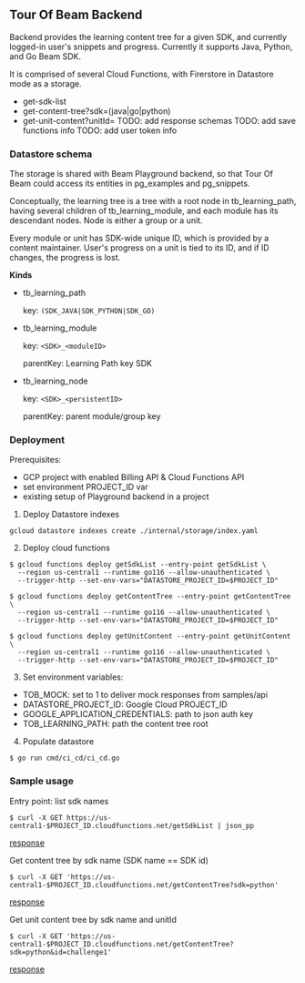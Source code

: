 <!--
 Licensed under the Apache License, Version 2.0 (the "License");
 you may not use this file except in compliance with the License.
 You may obtain a copy of the License at

     http://www.apache.org/licenses/LICENSE-2.0

 Unless required by applicable law or agreed to in writing, software
 distributed under the License is distributed on an "AS IS" BASIS,
 WITHOUT WARRANTIES OR CONDITIONS OF ANY KIND, either express or implied.
 See the License for the specific language governing permissions and
 limitations under the License.
-->

## Tour Of Beam Backend

Backend provides the learning content tree for a given SDK,
and currently logged-in user's snippets and progress.
Currently it supports Java, Python, and Go Beam SDK.

It is comprised of several Cloud Functions, with Firerstore in Datastore mode as a storage.
* get-sdk-list
* get-content-tree?sdk=(java|go|python)
* get-unit-content?unitId=<id>
TODO: add response schemas
TODO: add save functions info
TODO: add user token info

### Datastore schema

The storage is shared with Beam Playground backend, so that Tour Of Beam could access its entities in
pg_examples and pg_snippets.

Conceptually, the learning tree is a tree with a root node in tb_learning_path,
having several children of tb_learning_module, and each module has its descendant nodes.
Node is either a group or a unit.

Every module or unit has SDK-wide unique ID, which is provided by a content maintainer.
User's progress on a unit is tied to its ID, and if ID changes, the progress is lost.

__Kinds__
- tb_learning_path

  key: `(SDK_JAVA|SDK_PYTHON|SDK_GO)`

- tb_learning_module

  key: `<SDK>_<moduleID>`

  parentKey: Learning Path key SDK

- tb_learning_node

  key: `<SDK>_<persistentID>`

  parentKey: parent module/group key


### Deployment
Prerequisites:
 - GCP project with enabled Billing API & Cloud Functions API
 - set environment PROJECT_ID var
 - existing setup of Playground backend in a project

1. Deploy Datastore indexes
```
gcloud datastore indexes create ./internal/storage/index.yaml
```

2. Deploy cloud functions
```
$ gcloud functions deploy getSdkList --entry-point getSdkList \
  --region us-central1 --runtime go116 --allow-unauthenticated \
  --trigger-http --set-env-vars="DATASTORE_PROJECT_ID=$PROJECT_ID"

$ gcloud functions deploy getContentTree --entry-point getContentTree \
  --region us-central1 --runtime go116 --allow-unauthenticated \
  --trigger-http --set-env-vars="DATASTORE_PROJECT_ID=$PROJECT_ID"

$ gcloud functions deploy getUnitContent --entry-point getUnitContent \
  --region us-central1 --runtime go116 --allow-unauthenticated \
  --trigger-http --set-env-vars="DATASTORE_PROJECT_ID=$PROJECT_ID"
```
3. Set environment variables:
- TOB_MOCK: set to 1 to deliver mock responses from samples/api
- DATASTORE_PROJECT_ID: Google Cloud PROJECT_ID
- GOOGLE_APPLICATION_CREDENTIALS: path to json auth key
- TOB_LEARNING_PATH: path the content tree root

4. Populate datastore
```
$ go run cmd/ci_cd/ci_cd.go
```

### Sample usage

Entry point: list sdk names
```
$ curl -X GET https://us-central1-$PROJECT_ID.cloudfunctions.net/getSdkList | json_pp
```
[response](./samples/api/get_sdk_list.json)

Get content tree by sdk name (SDK name == SDK id)
```
$ curl -X GET 'https://us-central1-$PROJECT_ID.cloudfunctions.net/getContentTree?sdk=python'
```
[response](./samples/api/get_content_tree.json)


Get unit content tree by sdk name and unitId
```
$ curl -X GET 'https://us-central1-$PROJECT_ID.cloudfunctions.net/getContentTree?sdk=python&id=challenge1'
```
[response](./samples/api/get_unit_content.json)
